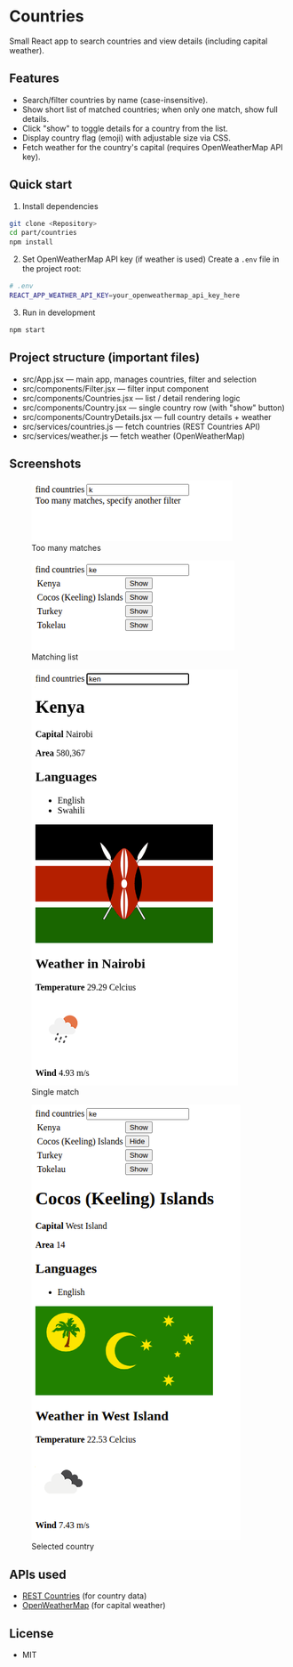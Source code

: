 # Countries

Small React app to search countries and view details (including capital weather).

## Features

- Search/filter countries by name (case-insensitive).
- Show short list of matched countries; when only one match, show full details.
- Click "show" to toggle details for a country from the list.
- Display country flag (emoji) with adjustable size via CSS.
- Fetch weather for the country's capital (requires OpenWeatherMap API key).

## Quick start

1. Install dependencies
```bash
git clone <Repository>
cd part/countries
npm install
```

2. Set OpenWeatherMap API key (if weather is used)
Create a `.env` file in the project root:
```bash
# .env
REACT_APP_WEATHER_API_KEY=your_openweathermap_api_key_here
```

3. Run in development
```bash
npm start
```

## Project structure (important files)

- src/App.jsx — main app, manages countries, filter and selection
- src/components/Filter.jsx — filter input component
- src/components/Countries.jsx — list / detail rendering logic
- src/components/Country.jsx — single country row (with "show" button)
- src/components/CountryDetails.jsx — full country details + weather
- src/services/countries.js — fetch countries (REST Countries API)
- src/services/weather.js — fetch weather (OpenWeatherMap)

## Screenshots

<figure>
    <img src="./public/too_many.png" alt="too many matches" />
    <figcaption>Too many matches</figcaption>
</figure>

<figure>
    <img src="./public/countries list.png" alt="matching list" />
    <figcaption>Matching list</figcaption>
</figure>

<figure>
    <img src="./public/single country.png" alt="single match" />
    <figcaption>Single match</figcaption>
</figure>

<figure>
    <img src="./public/selected country.png" alt="Selected country" />
    <figcaption>Selected country</figcaption>
</figure>

## APIs used

- [REST Countries](https://studies.cs.helsinki.fi/restcountries/) (for country data)
- [OpenWeatherMap](https://openweathermap.org/) (for capital weather)

## License

- MIT
